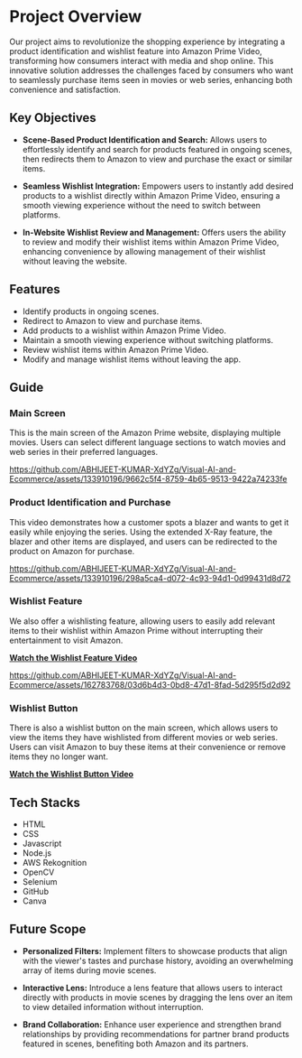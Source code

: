 # Project Overview

Our project aims to revolutionize the shopping experience by integrating a product identification and wishlist feature into Amazon Prime Video, transforming how consumers interact with media and shop online. This innovative solution addresses the challenges faced by consumers who want to seamlessly purchase items seen in movies or web series, enhancing both convenience and satisfaction.

## Key Objectives

- **Scene-Based Product Identification and Search:** Allows users to effortlessly identify and search for products featured in ongoing scenes, then redirects them to Amazon to view and purchase the exact or similar items.

- **Seamless Wishlist Integration:** Empowers users to instantly add desired products to a wishlist directly within Amazon Prime Video, ensuring a smooth viewing experience without the need to switch between platforms.

- **In-Website Wishlist Review and Management:** Offers users the ability to review and modify their wishlist items within Amazon Prime Video, enhancing convenience by allowing management of their wishlist without leaving the website.

## Features

- Identify products in ongoing scenes.
- Redirect to Amazon to view and purchase items.
- Add products to a wishlist within Amazon Prime Video.
- Maintain a smooth viewing experience without switching platforms.
- Review wishlist items within Amazon Prime Video.
- Modify and manage wishlist items without leaving the app.

## Guide

### Main Screen

This is the main screen of the Amazon Prime website, displaying multiple movies. Users can select different language sections to watch movies and web series in their preferred languages.

https://github.com/ABHIJEET-KUMAR-XdYZg/Visual-AI-and-Ecommerce/assets/133910196/9662c5f4-8759-4b65-9513-9422a74233fe


### Product Identification and Purchase

This video demonstrates how a customer spots a blazer and wants to get it easily while enjoying the series. Using the extended X-Ray feature, the blazer and other items are displayed, and users can be redirected to the product on Amazon for purchase.



https://github.com/ABHIJEET-KUMAR-XdYZg/Visual-AI-and-Ecommerce/assets/133910196/298a5ca4-d072-4c93-94d1-0d99431d8d72



### Wishlist Feature

We also offer a wishlisting feature, allowing users to easily add relevant items to their wishlist within Amazon Prime without interrupting their entertainment to visit Amazon.


**[Watch the Wishlist Feature Video](https://drive.google.com/file/d/1EgJ8HtC4JsL7jmlUUxaERMVZe7pTwa_1/view?usp=sharing)**


https://github.com/ABHIJEET-KUMAR-XdYZg/Visual-AI-and-Ecommerce/assets/162783768/03d6b4d3-0bd8-47d1-8fad-5d295f5d2d92


### Wishlist Button

There is also a wishlist button on the main screen, which allows users to view the items they have wishlisted from different movies or web series. Users can visit Amazon to buy these items at their convenience or remove items they no longer want.

**[Watch the Wishlist Button Video](https://drive.google.com/file/d/1ySwLnF4mUxX__zYnzhacfbELOamBz_2e/view?usp=sharing)**

## Tech Stacks

- HTML
- CSS
- Javascript
- Node.js
- AWS Rekognition
- OpenCV
- Selenium
- GitHub
- Canva

## Future Scope

- **Personalized Filters:** Implement filters to showcase products that align with the viewer's tastes and purchase history, avoiding an overwhelming array of items during movie scenes.

- **Interactive Lens:** Introduce a lens feature that allows users to interact directly with products in movie scenes by dragging the lens over an item to view detailed information without interruption.

- **Brand Collaboration:** Enhance user experience and strengthen brand relationships by providing recommendations for partner brand products featured in scenes, benefiting both Amazon and its partners.
